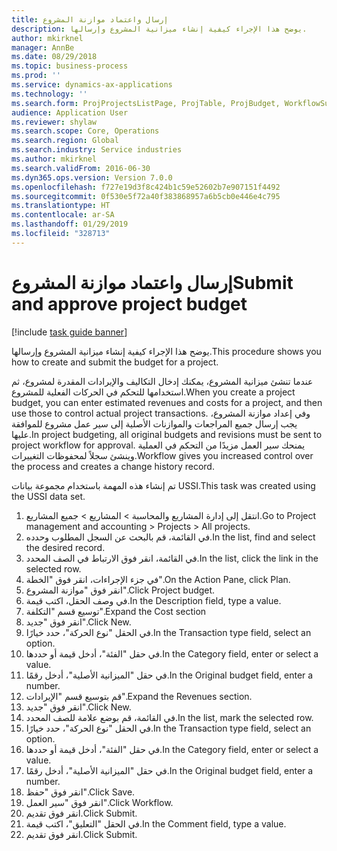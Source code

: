 ```yaml
---
title: إرسال واعتماد موازنة المشروع
description: يوضح هذا الإجراء كيفية إنشاء ميزانية المشروع وإرسالها.
author: mkirknel
manager: AnnBe
ms.date: 08/29/2018
ms.topic: business-process
ms.prod: ''
ms.service: dynamics-ax-applications
ms.technology: ''
ms.search.form: ProjProjectsListPage, ProjTable, ProjBudget, WorkflowSubmitDialog
audience: Application User
ms.reviewer: shylaw
ms.search.scope: Core, Operations
ms.search.region: Global
ms.search.industry: Service industries
ms.author: mkirknel
ms.search.validFrom: 2016-06-30
ms.dyn365.ops.version: Version 7.0.0
ms.openlocfilehash: f727e19d3f8c424b1c59e52602b7e907151f4492
ms.sourcegitcommit: 0f530e5f72a40f383868957a6b5cb0e446e4c795
ms.translationtype: HT
ms.contentlocale: ar-SA
ms.lasthandoff: 01/29/2019
ms.locfileid: "328713"
---
```

# <a name="submit-and-approve-project-budget"></a><span data-ttu-id="9b6c8-103">إرسال واعتماد موازنة المشروع</span><span class="sxs-lookup"><span data-stu-id="9b6c8-103">Submit and approve project budget</span></span>

[!include [task guide banner](../../includes/task-guide-banner.md)]

<span data-ttu-id="9b6c8-104">يوضح هذا الإجراء كيفية إنشاء ميزانية المشروع وإرسالها.</span><span class="sxs-lookup"><span data-stu-id="9b6c8-104">This procedure shows you how to create and submit the budget for a project.</span></span> 

<span data-ttu-id="9b6c8-105">عندما تنشئ ميزانية المشروع، يمكنك إدخال التكاليف والإيرادات المقدرة لمشروع، ثم استخدامها للتحكم في الحركات الفعلية للمشروع.</span><span class="sxs-lookup"><span data-stu-id="9b6c8-105">When you create a project budget, you can enter estimated revenues and costs for a project, and then use those to control actual project transactions.</span></span> <span data-ttu-id="9b6c8-106">وفي إعداد موازنة المشروع، يجب إرسال جميع المراجعات والموازنات الأصلية إلى سير عمل مشروع للموافقة عليها.</span><span class="sxs-lookup"><span data-stu-id="9b6c8-106">In project budgeting, all original budgets and revisions must be sent to project workflow for approval.</span></span> <span data-ttu-id="9b6c8-107">يمنحك سير العمل مزيدًا من التحكم في العملية وينشئ سجلاً لمحفوظات التغييرات.</span><span class="sxs-lookup"><span data-stu-id="9b6c8-107">Workflow gives you increased control over the process and creates a change history record.</span></span>

<span data-ttu-id="9b6c8-108">تم إنشاء هذه المهمة باستخدام مجموعة بيانات USSI.</span><span class="sxs-lookup"><span data-stu-id="9b6c8-108">This task was created using the USSI data set.</span></span>

1. <span data-ttu-id="9b6c8-109">انتقل إلى إدارة المشاريع والمحاسبة > المشاريع > جميع المشاريع.</span><span class="sxs-lookup"><span data-stu-id="9b6c8-109">Go to Project management and accounting > Projects > All projects.</span></span>
2. <span data-ttu-id="9b6c8-110">في القائمة، قم بالبحث عن السجل المطلوب وحدده.</span><span class="sxs-lookup"><span data-stu-id="9b6c8-110">In the list, find and select the desired record.</span></span>
3. <span data-ttu-id="9b6c8-111">في القائمة، انقر فوق الارتباط في الصف المحدد.</span><span class="sxs-lookup"><span data-stu-id="9b6c8-111">In the list, click the link in the selected row.</span></span>
4. <span data-ttu-id="9b6c8-112">في جزء الإجراءات، انقر فوق "الخطة".</span><span class="sxs-lookup"><span data-stu-id="9b6c8-112">On the Action Pane, click Plan.</span></span>
5. <span data-ttu-id="9b6c8-113">انقر فوق "موازنة المشروع".</span><span class="sxs-lookup"><span data-stu-id="9b6c8-113">Click Project budget.</span></span>
6. <span data-ttu-id="9b6c8-114">في وصف الحقل، اكتب قيمة.</span><span class="sxs-lookup"><span data-stu-id="9b6c8-114">In the Description field, type a value.</span></span>
7. <span data-ttu-id="9b6c8-115">توسيع قسم "التكلفة".</span><span class="sxs-lookup"><span data-stu-id="9b6c8-115">Expand the Cost section</span></span>
8. <span data-ttu-id="9b6c8-116">انقر فوق "جديد".</span><span class="sxs-lookup"><span data-stu-id="9b6c8-116">Click New.</span></span>
9. <span data-ttu-id="9b6c8-117">في الحقل "نوع الحركة"، حدد خيارًا.</span><span class="sxs-lookup"><span data-stu-id="9b6c8-117">In the Transaction type field, select an option.</span></span>
10. <span data-ttu-id="9b6c8-118">في حقل "الفئة"، أدخل قيمة أو حددها.</span><span class="sxs-lookup"><span data-stu-id="9b6c8-118">In the Category field, enter or select a value.</span></span>
11. <span data-ttu-id="9b6c8-119">في حقل "الميزانية الأصلية"، أدخل رقمًا.</span><span class="sxs-lookup"><span data-stu-id="9b6c8-119">In the Original budget field, enter a number.</span></span>
12. <span data-ttu-id="9b6c8-120">قم بتوسيع قسم "الإيرادات‬".</span><span class="sxs-lookup"><span data-stu-id="9b6c8-120">Expand the Revenues section.</span></span>
13. <span data-ttu-id="9b6c8-121">انقر فوق "جديد".</span><span class="sxs-lookup"><span data-stu-id="9b6c8-121">Click New.</span></span>
14. <span data-ttu-id="9b6c8-122">في القائمة، قم بوضع علامة للصف المحدد.</span><span class="sxs-lookup"><span data-stu-id="9b6c8-122">In the list, mark the selected row.</span></span>
15. <span data-ttu-id="9b6c8-123">في الحقل "نوع الحركة"، حدد خيارًا.</span><span class="sxs-lookup"><span data-stu-id="9b6c8-123">In the Transaction type field, select an option.</span></span>
16. <span data-ttu-id="9b6c8-124">في حقل "الفئة"، أدخل قيمة أو حددها.</span><span class="sxs-lookup"><span data-stu-id="9b6c8-124">In the Category field, enter or select a value.</span></span>
17. <span data-ttu-id="9b6c8-125">في حقل "الميزانية الأصلية"، أدخل رقمًا.</span><span class="sxs-lookup"><span data-stu-id="9b6c8-125">In the Original budget field, enter a number.</span></span>
18. <span data-ttu-id="9b6c8-126">انقر فوق "حفظ".</span><span class="sxs-lookup"><span data-stu-id="9b6c8-126">Click Save.</span></span>
19. <span data-ttu-id="9b6c8-127">انقر فوق "سير العمل".</span><span class="sxs-lookup"><span data-stu-id="9b6c8-127">Click Workflow.</span></span>
20. <span data-ttu-id="9b6c8-128">انقر فوق تقديم.</span><span class="sxs-lookup"><span data-stu-id="9b6c8-128">Click Submit.</span></span>
21. <span data-ttu-id="9b6c8-129">في الحقل "التعليق"، اكتب قيمة.</span><span class="sxs-lookup"><span data-stu-id="9b6c8-129">In the Comment field, type a value.</span></span>
22. <span data-ttu-id="9b6c8-130">انقر فوق تقديم.</span><span class="sxs-lookup"><span data-stu-id="9b6c8-130">Click Submit.</span></span>

